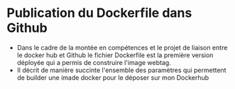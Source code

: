 # Publication du Dockerfile dans Github
- Dans le cadre de la montée en compétences et le projet de liaison entre le docker hub et Github le fichier Dockerfile est la première version déployée qui a permis de construire l'image webtag.
- Il décrit de manière succinte l'ensemble des paramètres qui permettent de builder une imade docker pour le déposer sur mon Dockerhub

